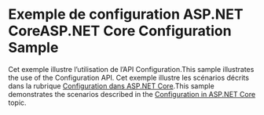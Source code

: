 # <a name="aspnet-core-configuration-sample"></a><span data-ttu-id="8178d-101">Exemple de configuration ASP.NET Core</span><span class="sxs-lookup"><span data-stu-id="8178d-101">ASP.NET Core Configuration Sample</span></span>

<span data-ttu-id="8178d-102">Cet exemple illustre l’utilisation de l’API Configuration.</span><span class="sxs-lookup"><span data-stu-id="8178d-102">This sample illustrates the use of the Configuration API.</span></span> <span data-ttu-id="8178d-103">Cet exemple illustre les scénarios décrits dans la rubrique [Configuration dans ASP.NET Core](https://docs.microsoft.com/aspnet/core/fundamentals/configuration).</span><span class="sxs-lookup"><span data-stu-id="8178d-103">This sample demonstrates the scenarios described in the [Configuration in ASP.NET Core](https://docs.microsoft.com/aspnet/core/fundamentals/configuration) topic.</span></span>
